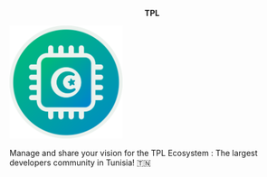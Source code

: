 <p align="center"><b>TPL</b></p>
<div text-align="center"><img src="TPL LOGO ROUND.png" width="200" height="200" class="center"></div>


Manage and share your vision for the TPL Ecosystem : The largest developers community in Tunisia! 🇹🇳
